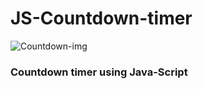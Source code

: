 # JS-Countdown-timer
![Countdown-img](https://github.com/arihantbhardwaj2631/JS-Countdown/assets/90868557/70f0ed16-6953-490a-8018-d903c0eec191)
<h3>Countdown timer using Java-Script</h3>
